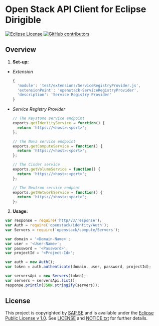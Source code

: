 # Open Stack API Client for Eclipse Dirigible

[![Eclipse License](http://img.shields.io/badge/license-Eclipse-brightgreen.svg)](LICENSE)
[![GitHub contributors](https://img.shields.io/github/contributors/dirigiblelabs/client-openstack.svg)](https://github.com/dirigiblelabs/client-openstack/graphs/contributors)

## Overview
1. **Set-up:**

- _Extension_
  ```javascript
  {
    'module': 'test/extensions/ServiceRegistryProvider.js',
    'extensionPoint': 'openstack-ServiceRegistryProvider',
    'description': 'Service Registry Provider'
  }
  ```
- _Service Registry Provider_
  ```javascript
  // The Keystone service endpoint
  exports.getIdentityService = function() {
    return 'https://<host>:<port>';
  };

  // The Nova service endpoint
  exports.getComputeService = function() {
    return 'https://<host>:<port>';
  };

  // The Cinder service
  exports.getVolumeService = function() {
    return 'https://<host>:<port>';
  };

  // The Neutron service endpont
  exports.getNetworkService = function() {
    return 'https://<host>:<port>';
  };
  ```
2. **Usage:**

```javascript
var response = require('http/v3/response');
var Auth = require('openstack/identity/Auth');
var Servers = require('openstack/compute/Servers');

var domain = '<Domain-Name>';
var user = '<User-Name>';
var password = '<Password>';
var projectId = '<Project-Id>';

var auth = new Auth();
var token = auth.authenticate(domain, user, password, projectId);

var serversApi = new Servers(token);
var servers = serversApi.list();
response.println(JSON.stringify(servers));
```

## License

This project is copyrighted by [SAP SE](http://www.sap.com/) and is available under the [Eclipse Public License v 1.0](https://www.eclipse.org/legal/epl-v10.html). See [LICENSE](LICENSE) and [NOTICE.txt](NOTICE.txt) for further details.
